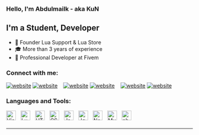 ### Hello, I'm Abdulmailk - aka KuN

## I'm a Student, Developer

- 👑 Founder Lua Support & Lua Store
- 🎓 More than 3 years of experience
- 🐌 Professional Developer at Fivem

### Connect with me:
[![website](https://cdn.discordapp.com/attachments/1004216983212007445/1010095956475265074/globe-light.svg)](https://luakun.dev#gh-light-mode-only)
[![website](https://cdn.discordapp.com/attachments/1004216983212007445/1010097276221403136/globe-dark.svg)](https://luakun.dev#gh-dark-mode-only)
&nbsp;&nbsp;
[![website](https://cdn.discordapp.com/attachments/1004216983212007445/1010102839558803558/discord-icon_1_1.svg)](https://discord.com/users/612988303620177921#gh-dark-mode-only)
[![website](https://cdn.discordapp.com/attachments/1004216983212007445/1010098118110498846/discord-icon.svg)](https://discord.com/users/612988303620177921#gh-light-mode-only)
&nbsp;&nbsp;
[![website](https://cdn.discordapp.com/attachments/1004216983212007445/1010098574379470928/instagram-light.svg)](https://instagram.com/ikuni_i#gh-light-mode-only)
[![website](https://cdn.discordapp.com/attachments/1004216983212007445/1010098574685638726/instagram-dark.svg)](https://instagram.com/ikuni_i#gh-dark-mode-only)

### Languages and Tools:

<img align="left" alt="Visual Studio Code" width="26px" src="https://cdn.jsdelivr.net/gh/devicons/devicon/icons/vscode/vscode-original.svg" style="padding-right:10px;" />
<img align="left" alt="Lua" width="26px" src="https://cdn.discordapp.com/attachments/1004216983212007445/1010100134803148810/Lua-Logo.svg.png" style="padding-right:10px;" />
<img align="left" alt="HTML5" width="26px" src="https://cdn.jsdelivr.net/gh/devicons/devicon/icons/html5/html5-original.svg" style="padding-right:10px;" />
<img align="left" alt="CSS3" width="26px" src="https://cdn.jsdelivr.net/gh/devicons/devicon/icons/css3/css3-original.svg" style="padding-right:10px;" />
<img align="left" alt="JavaScript" width="26px" src="https://cdn.jsdelivr.net/gh/devicons/devicon/icons/javascript/javascript-original.svg" style="padding-right:10px;" />
<img align="left" alt="Jquery" width="26px" src="https://cdn.discordapp.com/attachments/1004216983212007445/1010102649984647258/jquery-10-1175155.webp" style="padding-right:10px;" />
<img align="left" alt="Node.js" width="26px" src="https://cdn.jsdelivr.net/gh/devicons/devicon/icons/nodejs/nodejs-original.svg" style="padding-right:10px;" />
<img align="left" alt="MySQL" width="26px" src="https://cdn.jsdelivr.net/gh/devicons/devicon/icons/mysql/mysql-original.svg" style="padding-right:10px;" />
<img align="left" alt="php" width="26px" src="https://cdn.discordapp.com/attachments/1004216983212007445/1010100500919767061/5968332.png" style="padding-right:10px;" />

<br />
<br />

---
